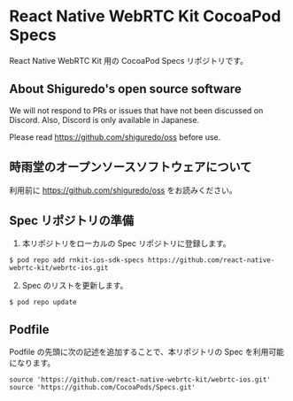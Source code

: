 # React Native WebRTC Kit CocoaPod Specs

React Native WebRTC Kit 用の CocoaPod Specs リポジトリです。

## About Shiguredo's open source software

We will not respond to PRs or issues that have not been discussed on Discord. Also, Discord is only available in Japanese.

Please read https://github.com/shiguredo/oss before use.

## 時雨堂のオープンソースソフトウェアについて

利用前に https://github.com/shiguredo/oss をお読みください。

## Spec リポジトリの準備

1. 本リポジトリをローカルの Spec リポジトリに登録します。

```
$ pod repo add rnkit-ios-sdk-specs https://github.com/react-native-webrtc-kit/webrtc-ios.git
```

2. Spec のリストを更新します。

```
$ pod repo update
```

## Podfile

Podfile の先頭に次の記述を追加することで、本リポジトリの Spec を利用可能になります。

```
source 'https://github.com/react-native-webrtc-kit/webrtc-ios.git'
source 'https://github.com/CocoaPods/Specs.git'
```

